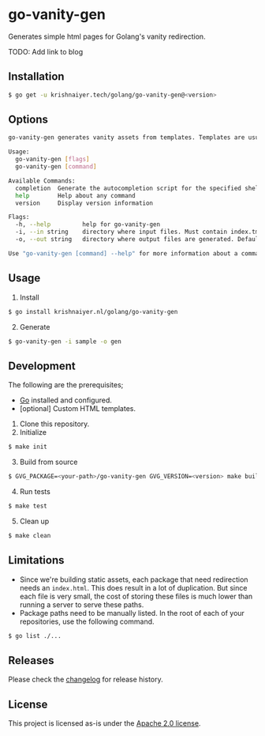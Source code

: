 # go-vanity-gen

Generates simple html pages for Golang's vanity redirection.

TODO: Add link to blog

## Installation

```bash
$ go get -u krishnaiyer.tech/golang/go-vanity-gen@<version>
```

## Options

```bash
go-vanity-gen generates vanity assets from templates. Templates are usually simple html files that contain links to repositories

Usage:
  go-vanity-gen [flags]
  go-vanity-gen [command]

Available Commands:
  completion  Generate the autocompletion script for the specified shell
  help        Help about any command
  version     Display version information

Flags:
  -h, --help         help for go-vanity-gen
  -i, --in string    directory where input files. Must contain index.tmpl, project.tmpl and vanity.yml
  -o, --out string   directory where output files are generated. Default is ./gen

Use "go-vanity-gen [command] --help" for more information about a command.
```

## Usage

1. Install

```bash
$ go install krishnaiyer.nl/golang/go-vanity-gen
```

2. Generate

```bash
$ go-vanity-gen -i sample -o gen
```

## Development

The following are the prerequisites;

- [Go](https://golang.org/) installed and configured.
- [optional] Custom HTML templates.

1. Clone this repository.
2. Initialize

```bash
$ make init
```

3. Build from source

```bash
$ GVG_PACKAGE=<your-path>/go-vanity-gen GVG_VERSION=<version> make build.local
```

4. Run tests

```bash
$ make test
```

5. Clean up

```bash
$ make clean
```

## Limitations

- Since we're building static assets, each package that need redirection needs an `index.html`. This does result in a lot of duplication. But since each file is very small, the cost of storing these files is much lower than running a server to serve these paths.
- Package paths need to be manually listed. In the root of each of your repositories, use the following command.

```bash
$ go list ./...
```

## Releases

Please check the [changelog](./CHANGELOG.md) for release history.

## License

This project is licensed as-is under the [Apache 2.0 license](./LICENSES/Apache-2.0.txt).
